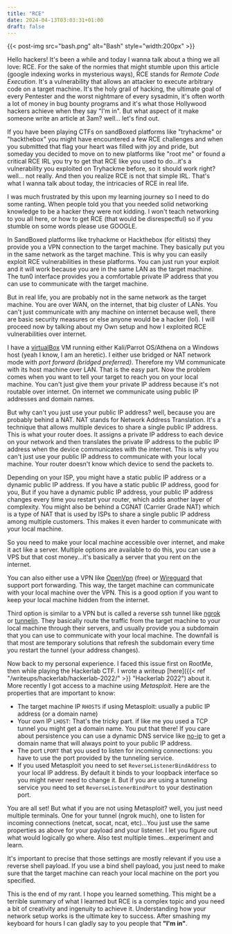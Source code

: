 ```yaml
---
title: "RCE"
date: 2024-04-13T03:03:31+01:00
draft: false
---
```


{{< post-img src="bash.png" alt="Bash" style="width:200px" >}}

Hello hackers! It's been a while and today I wanna talk about a thing we all love: RCE.
For the sake of the normies that might stumble upon this article (google indexing works in mysterious ways),
RCE stands for *Remote Code Execution*. It's a vulnerability that allows an attacker to execute arbitrary code on a target machine. It's the holy grail of hacking, the ultimate goal of every Pentester and the worst nightmare of every sysadmin, it's often worth a lot of money in bug bounty programs and it's what those Hollywood hackers achieve when they say "I'm in". But what aspect of it make someone write an article at 3am? well... let's find out.

If you have been playing CTFs on sandBoxed platforms like "tryhackme" or "hackthebox" you might have encountered a few RCE challenges and when you submitted that flag your heart was filled with joy and pride, but someday you decided to move on to new platforms like "root me" or found a critical RCE IRL you try to get that RCE like you used to do...it's a vulnerability you exploited on Tryhackme before, so it should work right? well... not really. And then you realize RCE is not that simple IRL. That's what I wanna talk about today, the intricacies of RCE in real life.

I was much frustrated by this upon my learning journey so I need to do some ranting. When people told you that you needed solid networking knowledge to be a hacker they were not kidding. I won't teach networking to you all here, or how to get RCE (that would be disrespectful) so if you stumble on some words please use GOOGLE.

In SandBoxed platforms like tryhackme or Hackthebox (for elitists) they provide you a VPN connection to the target machine. They basically put you in the same network as the target machine. This is why you can easily exploit RCE vulnerabilities in these platforms. You can just run your exploit and it will work because you are in the same LAN as the target machine. The tun0 interface provides you a comfortable private IP address that you can use to communicate with the target machine.

But in real life, you are probably not in the same network as the target machine. You are over WAN, on the internet, that big cluster of LANs. You can't just communicate with any machine on internet because well, there are basic security measures or else anyone would be a hacker (lol). I will proceed now by talking about my Own setup and how I exploited RCE vulnerabilities over internet.

I have a [virtualBox](https://www.virtualbox.org/) VM running either Kali/Parrot OS/Athena on a Windows host (yeah I know, I am an heretic).
I either use bridged or NAT network mode with *port forward (bridged preferred)*. Therefore my VM communicate
with its host machine over LAN. That is the easy part. Now the problem comes when you want to tell your target to reach you on your local machine. You can't just give them your private IP address because it's not routable over internet. On internet we communicate using public IP addresses and domain names.

But why can't you just use your public IP address? well, because you are probably behind a NAT. NAT stands for Network Address Translation. It's a technique that allows multiple devices to share a single public IP address. This is what your router does. It assigns a private IP address to each device on your network and then translates the private IP address to the public IP address when the device communicates with the internet. This is why you can't just use your public IP address to communicate with your local machine. Your router doesn't know which device to send the packets to.

Depending on your ISP, you might have a static public IP address or a dynamic public IP address. If you have a static public IP address, good for you, But if you have a dynamic public IP address, your public IP address changes every time you restart your router, which adds another layer of complexity. You might also be behind a CGNAT (Carrier Grade NAT) which is a type of NAT that is used by ISPs to share a single public IP address among multiple customers. This makes it even harder to communicate with your local machine.

So you need to make your local machine accessible over internet, and make it act like a server.
Multiple options are available to do this, you can use a VPS but that cost money...it's basically a server that you rent on the internet.

You can also either use a VPN like [OpenVpn](https://openvpn.net/) (free) or [Wireguard](https://www.wireguard.com/) that support port forwarding. This way, the target machine can communicate with your local machine over the VPN. This is a good option if you want to keep your local machine hidden from the internet.

Third option is similar to a VPN but is called a reverse ssh tunnel
like [ngrok](https://ngrok.com/) or [tunnelin](https://app.tunnelin.com/). They basically route the traffic from the target machine to your local machine through their servers, and
usually provide you a subdomain that you can use to communicate with your local machine. The downfall is that most are temporary solutions that refresh the subdomain every time you restart the tunnel (your address changes).

Now back to my personal experience. I faced this issue first on RootMe, then while playing the Hackerlab CTF. I wrote a writeup [here]({{< ref "/writeups/hackerlab/hackerlab-2022/" >}} "Hackerlab 2022") about it. More recently I got access to a machine using *Metasploit*. Here are the properties that are important to know:

- The target machine IP `RHOSTS` if using Metasploit: usually a public IP address (or a domain name)
- Your own IP `LHOST`: That's the tricky part. if like me you used a TCP tunnel you might get a domain name. You put that there! If you care about persistence you can use a dynamic DNS service like [no-ip](https://www.noip.com/) to get a domain name that will always point to your public IP address.
- The port `LPORT` that you used to listen for incoming connections: you have to use the port provided by the tunneling service.
- If you used Metasploit you need to set `ReverseListenerBindAddress` to your local IP address. By default it binds to your loopback interface so you might never need to change it. But if you are using a tunneling service you need to set `ReverseListenerBindPort` to your destination port.

You are all set! But what if you are not using Metasploit? well, you just need multiple terminals. One for your tunnel (ngrok much), one to listen for incoming connections (netcat, socat, ncat, etc)...You just use the same properties as above for your payload and your listener. I let you figure out what would logically go where. Also test multiple times...experiment and learn.

It's important to precise that those settings are mostly relevant if you use a reverse shell payload. If you use a bind shell payload, you  just need to make sure that the target machine can reach your local machine on the port you specified.

This is the end of my rant. I hope you learned something. This might be a terrible summary of what I learned but RCE is a complex topic and you need a bit of creativity and ingenuity to achieve it. Understanding how your network setup works is the ultimate key to success. After smashing my keyboard for hours I can gladly say to you people that **"I'm in"**.
